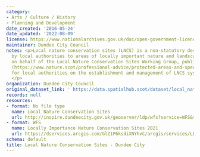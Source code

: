 ```yaml
---
category:
- Arts / Culture / History
- Planning and Development
date_created: '2016-05-24'
date_updated: '2022-08-09'
license: https://www.nationalarchives.gov.uk/doc/open-government-licence/version/3/
maintainer: Dundee City Council
notes: <p>Local nature conservation sites (LNCS) is a non-statutory designation given
  by local authorities to areas of locally important nature and landscapes. NatureScot,
  on behalf of the Local Nature Conservation Sites Working Group, published guidance
  (https://www.nature.scot/professional-advice/protected-areas-and-species/protected-areas/local-designations/local-nature-conservation-sites)
  for local authorities on the establishment and management of LNCS systems in Scotland.
  </p>
organization: Dundee City Council
original_dataset_link: ' https://data.spatialhub.scot/dataset/local_nature_conservation_sites-dc'
records: null
resources:
- format: No file type
  name: Local Nature Conservation Sites
  url: http://inspire.dundeecity.gov.uk/geoserver/ldp/wfs?service=WFS&version=2.0.0&request=getCapabilities
- format: WFS
  name: Locally Importance Nature Conservation Sites 2021
  url: https://dservices.arcgis.com/GlZ1P6ksdiXNYhvC/arcgis/services/LDP2019_WFS/WFSServer?SERVICE=WFS&REQUEST=GetCapabilities
schema: default
title: Local Nature Conservation Sites - Dundee City
---
```

